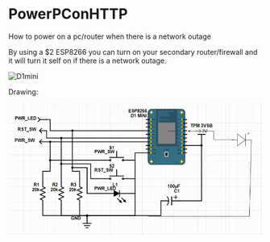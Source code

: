 # PowerPConHTTP
How to power on a pc/router when there is a network outage

By using a $2 ESP8266 you can turn on your secondary router/firewall and it will turn it self on if there is a network outage.

![D1mini](/d1mini.png)


Drawing:

![httprelay](/httprelay.png)
